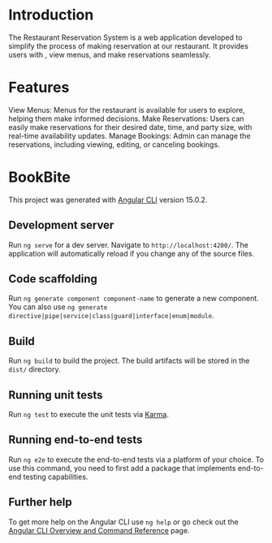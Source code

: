 # Introduction

The Restaurant Reservation System is a web application developed to simplify the process of making reservation at our restaurant. It provides users with , view menus, and make reservations seamlessly. 

# Features

View Menus: Menus for the restaurant is available for users to explore, helping them make informed decisions.
Make Reservations: Users can easily make reservations for their desired date, time, and party size, with real-time availability updates.
Manage Bookings: Admin can manage the reservations, including viewing, editing, or canceling bookings.
# BookBite

This project was generated with [Angular CLI](https://github.com/angular/angular-cli) version 15.0.2.

## Development server

Run `ng serve` for a dev server. Navigate to `http://localhost:4200/`. The application will automatically reload if you change any of the source files.

## Code scaffolding

Run `ng generate component component-name` to generate a new component. You can also use `ng generate directive|pipe|service|class|guard|interface|enum|module`.

## Build

Run `ng build` to build the project. The build artifacts will be stored in the `dist/` directory.

## Running unit tests

Run `ng test` to execute the unit tests via [Karma](https://karma-runner.github.io).

## Running end-to-end tests

Run `ng e2e` to execute the end-to-end tests via a platform of your choice. To use this command, you need to first add a package that implements end-to-end testing capabilities.

## Further help

To get more help on the Angular CLI use `ng help` or go check out the [Angular CLI Overview and Command Reference](https://angular.io/cli) page.
